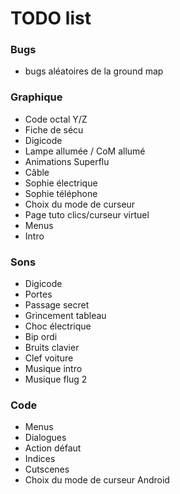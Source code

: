# TODO list

### Bugs

* bugs aléatoires de la ground map

### Graphique

* Code octal Y/Z
* Fiche de sécu
* Digicode
* Lampe allumée / CoM allumé
* Animations Superflu
* Câble
* Sophie électrique
* Sophie téléphone
* Choix du mode de curseur
* Page tuto clics/curseur virtuel
* Menus
* Intro

### Sons

* Digicode
* Portes
* Passage secret
* Grincement tableau
* Choc électrique
* Bip ordi
* Bruits clavier
* Clef voiture
* Musique intro
* Musique flug 2

### Code

* Menus
* Dialogues
* Action défaut
* Indices
* Cutscenes
* Choix du mode de curseur Android
